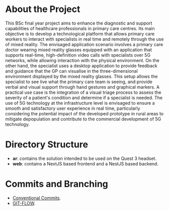 # About the Project
This BSc final year project aims to enhance the diagnostic and support capabilities of healthcare professionals in primary care centres. Its main objective is to develop a technological platform that allows primary care workers to interact with specialists in real time and remotely through the use of mixed reality. The envisaged application scenario involves a primary care doctor wearing mixed reality glasses equipped with an application that supports real-time, high-definition video calls with specialists over 5G networks, while allowing interaction with the physical environment. On the other hand, the specialist uses a desktop application to provide feedback and guidance that the GP can visualise in the three-dimensional environment displayed by the mixed reality glasses. This setup allows the specialist to see live what the primary care team is seeing, and provide verbal and visual support through hand gestures and graphical markers. A practical use case is the integration of a visual triage process to assess the severity of a patient's condition and determine if a specialist is needed. The use of 5G technology at the infrastructure level is envisaged to ensure a smooth and satisfactory user experience in real time, particularly considering the potential impact of the developed prototype in rural areas to mitigate depopulation and contribute to the commercial development of 5G technology. 

# Directory Structure
- **ar**: contains the solution intended to be used on the Quest 3 headset.
- **web**: contains a NextJS based frontend and a NestJS based backend.

# Commits and Branching
- [Conventional Commits](https://www.conventionalcommits.org/en/v1.0.0/).
- [GIT-FLOW](https://nvie.com/posts/a-successful-git-branching-model/).